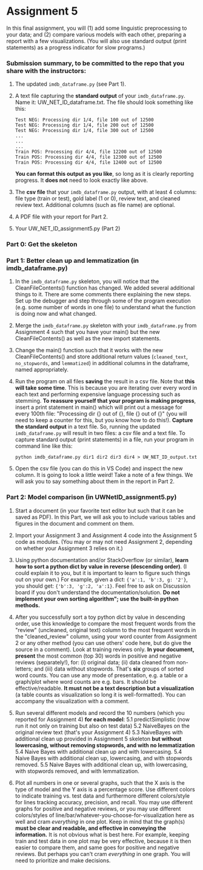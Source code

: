 # Assignment 5

In this final assignment, you will (1) add some linguistic preprocessing to your data; and (2) compare various models with each other, preparing a report with a few visualizations. (You will also use standard output (print statements) as a progress indicator for slow programs.)

### Submission summary, to be committed to the repo that you share with the instructors:
1. The updated `imdb_dataframe.py` (see Part 1).

2. A text file capturing the **standard output** of your `imdb_dataframe.py`. Name it: UW_NET_ID_dataframe.txt. The file should look something like this:
    ```
    Test NEG: Processing dir 1/4, file 100 out of 12500
    Test NEG: Processing dir 1/4, file 200 out of 12500
    Test NEG: Processing dir 1/4, file 300 out of 12500
    ...
    ...
    ...
    Train POS: Processing dir 4/4, file 12200 out of 12500
    Train POS: Processing dir 4/4, file 12300 out of 12500
    Train POS: Processing dir 4/4, file 12400 out of 12500
    ```
    **You can format this output as you like**, so long as it is clearly reporting progress. It **does not** need to look exactly like above.

3. The **csv file** that your `imdb_dataframe.py` output, with at least 4 columns: file type (train or test), gold label (1 or 0), review text, and cleaned review text. Additional columns (such as file name) are optional.

4. A PDF file with your report for Part 2.

5. Your UW_NET_ID_assignment5.py (Part 2)

### Part 0: Get the skeleton

### Part 1: Better clean up and lemmatization (in imdb_dataframe.py)

1. In the `imdb_dataframe.py` skeleton, you will notice that the CleanFileContents() function has changed. We added several additional things to it. There are some comments there explaining the new steps. Set up the debugger and step through some of the program execution (e.g. some number of words in one file) to understand what the function is doing now and what changed.

2. Merge the  `imdb_dataframe.py` skeleton with your `imdb_dataframe.py` from Assignment 4 such that you have your main() but the new CleanFileContents() as well as the new import statements. 

3. Change the main() function such that it works with the new CleanFileContents() and store additional return values (`cleaned_text`, `no_stopwords`, and `lemmatized`) in additional columns in the dataframe, named appropriately.

4. Run the program on all files **saving** the result in a csv file. Note that **this will take some time**. This is because you are iterating over every word in each text and performing expensive language processing such as stemming. **To reassure yourself that your program is making progress**, insert a print statement in main() which will print out a message for every 100th file: "Processing dir {} out of {}, file {} out of {}" (you will need to keep a counter for this, but you know how to do this!). **Capture the standard output** in a text file. So, running the updated `imdb_dataframe.py` will result in two files: a csv file and a text file. To capture standard output (print statements) in a file, run your program in command line like this: 

    `python imdb_dataframe.py dir1 dir2 dir3 dir4 > UW_NET_ID_output.txt` 

5. Open the csv file (you can do this in VS Code) and inspect the new column. It is going to look a little weird! Take a note of a few things. We will ask you to say something about them in the report in Part 2.


### Part 2: Model comparison (in UWNetID_assignment5.py)
1. Start a document (in your favorite text editor but such that it can be saved as PDF). In this Part, we will ask you to include various tables and figures in the document and comment on them.

2. Import your Assignment 3 and Assignment 4 code into the Assignment 5 code as modules. (You may or may not need Assignment 2, depending on whether your Assignment 3 relies on it.)
 
3. Using python documentation and/or StackOverflow (or similar), **learn how to sort a python dict by value in reverse (descending order)**. (I could explain it to you, but it is important to learn to figure such things out on your own.) For example, given a dict: `{'a':1, 'b':3, g: '2'}`, you should get: `{'b':3, 'g':2, 'a':1}`. Feel free to ask on Discussion board if you don't understand the documentation/solution. **Do not implement your own sorting algorithm"; use the built-in python methods.**

4. After you successfully sort a toy python dict by value in descending order, use this knowledge to compare the most frequent words from the "review" (uncleaned, original text) column to the most frequent words in the "cleaned_review" column, using your word counter from Assignment 2 or any other method (you can use others' code here, but do give the source in a comment). Look at training reviews only. **In your document, present** the most common (top 30) words in positive and negative reviews (separately!), for: (i) original data; (ii) data cleaned from non-letters; and (iii) data without stopwords. That's **six** groups of sorted word counts. You can use any mode of presentation, e.g. a table or a graph/plot where word counts are e.g. bars. It should be effective/readable. **It must not be a text description but a visualization** (a table counts as visualization so long it is well-formatted). You can accompany the visualization with a comment.

5. Run several different models and record the 10 numbers (which you reported for Assignment 4) **for each model**:
    5.1 predictSimplistic (now run it not only on training but also on test data)
    5.2 NaiveBayes on the original review text (that's your Assignment 4)
    5.3 NaiveBayes with additional clean up provided in Assignment 5 skeleton **but without lowercasing, without removing stopwords, and with no lemmatization**
    5.4 Naive Bayes with additional clean up and with lowercasing.
    5.4 Naive Bayes with additional clean up, lowercasing, and with stopwords removed.
    5.5 Naive Bayes with additional clean up, with lowercasing, with stopwords removed, and with lemmatization.

6. Plot all numbers in one or several graphs, such that the X axis is the type of model and the Y axis is a percentage score. Use different colors to indicate training vs. test data and furthermore different colors/style for lines tracking accuracy, precision, and recall. You may use different graphs for positive and negative reviews, or you may use different colors/styles of line/bar/whatever-you-choose-for-visualization here as well and cram *everything* in one plot. Keep in mind that the graph(s) **must be clear and readable, and effective in conveying the information.** It is not obvious what is best here. For example, keeping train and test data in one plot may be very effective, because it is then easier to compare them, and same goes for positive and negative reviews. But perhaps you can't cram *everything* in one graph. You will need to prioritize and make decisions.
